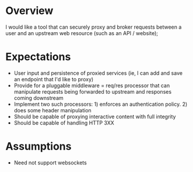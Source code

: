 # Overview

I would like a tool that can securely proxy and broker requests between a user and an upstream web resource (such as an API / website);

# Expectations

- User input and persistence of proxied services (ie, I can add and save an endpoint that I'd like to proxy)
- Provide for a pluggable middleware = req/res processor that can manipulate requests being forwarded to upstream and responses coming downstream
- Implement two such processors: 1) enforces an authentication policy. 2) does some header manipulation
- Should be capable of proxying interactive content with full integrity
- Should be capable of handling HTTP 3XX

# Assumptions

- Need not support websockets
